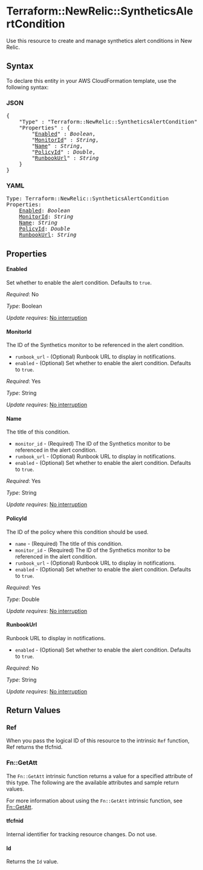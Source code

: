 # Terraform::NewRelic::SyntheticsAlertCondition

Use this resource to create and manage synthetics alert conditions in New Relic.

## Syntax

To declare this entity in your AWS CloudFormation template, use the following syntax:

### JSON

<pre>
{
    "Type" : "Terraform::NewRelic::SyntheticsAlertCondition",
    "Properties" : {
        "<a href="#enabled" title="Enabled">Enabled</a>" : <i>Boolean</i>,
        "<a href="#monitorid" title="MonitorId">MonitorId</a>" : <i>String</i>,
        "<a href="#name" title="Name">Name</a>" : <i>String</i>,
        "<a href="#policyid" title="PolicyId">PolicyId</a>" : <i>Double</i>,
        "<a href="#runbookurl" title="RunbookUrl">RunbookUrl</a>" : <i>String</i>
    }
}
</pre>

### YAML

<pre>
Type: Terraform::NewRelic::SyntheticsAlertCondition
Properties:
    <a href="#enabled" title="Enabled">Enabled</a>: <i>Boolean</i>
    <a href="#monitorid" title="MonitorId">MonitorId</a>: <i>String</i>
    <a href="#name" title="Name">Name</a>: <i>String</i>
    <a href="#policyid" title="PolicyId">PolicyId</a>: <i>Double</i>
    <a href="#runbookurl" title="RunbookUrl">RunbookUrl</a>: <i>String</i>
</pre>

## Properties

#### Enabled

Set whether to enable the alert condition. Defaults to `true`.

_Required_: No

_Type_: Boolean

_Update requires_: [No interruption](https://docs.aws.amazon.com/AWSCloudFormation/latest/UserGuide/using-cfn-updating-stacks-update-behaviors.html#update-no-interrupt)

#### MonitorId

The ID of the Synthetics monitor to be referenced in the alert condition.
* `runbook_url` - (Optional) Runbook URL to display in notifications.
* `enabled` - (Optional) Set whether to enable the alert condition. Defaults to `true`.

_Required_: Yes

_Type_: String

_Update requires_: [No interruption](https://docs.aws.amazon.com/AWSCloudFormation/latest/UserGuide/using-cfn-updating-stacks-update-behaviors.html#update-no-interrupt)

#### Name

The title of this condition.
* `monitor_id` - (Required) The ID of the Synthetics monitor to be referenced in the alert condition.
* `runbook_url` - (Optional) Runbook URL to display in notifications.
* `enabled` - (Optional) Set whether to enable the alert condition. Defaults to `true`.

_Required_: Yes

_Type_: String

_Update requires_: [No interruption](https://docs.aws.amazon.com/AWSCloudFormation/latest/UserGuide/using-cfn-updating-stacks-update-behaviors.html#update-no-interrupt)

#### PolicyId

The ID of the policy where this condition should be used.
* `name` - (Required) The title of this condition.
* `monitor_id` - (Required) The ID of the Synthetics monitor to be referenced in the alert condition.
* `runbook_url` - (Optional) Runbook URL to display in notifications.
* `enabled` - (Optional) Set whether to enable the alert condition. Defaults to `true`.

_Required_: Yes

_Type_: Double

_Update requires_: [No interruption](https://docs.aws.amazon.com/AWSCloudFormation/latest/UserGuide/using-cfn-updating-stacks-update-behaviors.html#update-no-interrupt)

#### RunbookUrl

Runbook URL to display in notifications.
* `enabled` - (Optional) Set whether to enable the alert condition. Defaults to `true`.

_Required_: No

_Type_: String

_Update requires_: [No interruption](https://docs.aws.amazon.com/AWSCloudFormation/latest/UserGuide/using-cfn-updating-stacks-update-behaviors.html#update-no-interrupt)

## Return Values

### Ref

When you pass the logical ID of this resource to the intrinsic `Ref` function, Ref returns the tfcfnid.

### Fn::GetAtt

The `Fn::GetAtt` intrinsic function returns a value for a specified attribute of this type. The following are the available attributes and sample return values.

For more information about using the `Fn::GetAtt` intrinsic function, see [Fn::GetAtt](https://docs.aws.amazon.com/AWSCloudFormation/latest/UserGuide/intrinsic-function-reference-getatt.html).

#### tfcfnid

Internal identifier for tracking resource changes. Do not use.

#### Id

Returns the <code>Id</code> value.

